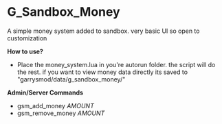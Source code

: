 # G_Sandbox_Money
A simple money system added to sandbox. very basic UI so open to customization

<b> How to use? </b>
 - Place the money_system.lua in you're autorun folder. the script will do the rest. if you want to view money data directly its saved to "garrysmod/data/g_sandbox_money/"

<b>Admin/Server Commands</b>
- gsm_add_money *AMOUNT*
- gsm_remove_money *AMOUNT*
